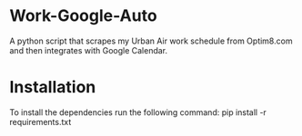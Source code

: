 # Work-Google-Auto
A python script that scrapes my Urban Air work schedule from Optim8.com and then integrates with Google Calendar.

# Installation
To install the dependencies run the following command: pip install -r requirements.txt
